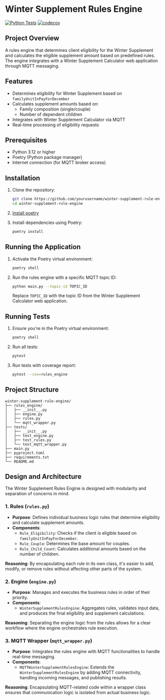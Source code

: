 # Winter Supplement Rules Engine

[![Python Tests](https://github.com/Yurui-Feng/winter-supplement-rules-engine/actions/workflows/python-test.yml/badge.svg)](https://github.com/Yurui-Feng/winter-supplement-rules-engine/actions/workflows/python-tests.yml)
[![codecov](https://codecov.io/gh/Yurui-Feng/winter-supplement-rules-engine/branch/main/graph/badge.svg)](https://codecov.io/gh/Yurui-Feng/winter-supplement-rules-engine)

## Project Overview

A rules engine that determines client eligibility for the Winter Supplement and calculates the eligible supplement amount based on predefined rules. The engine integrates with a Winter Supplement Calculator web application through MQTT messaging.

## Features

- Determines eligibility for Winter Supplement based on `familyUnitInPayForDecember`
- Calculates supplement amounts based on:
  - Family composition (single/couple)
  - Number of dependent children
- Integrates with Winter Supplement Calculator via MQTT
- Real-time processing of eligibility requests

## Prerequisites

- Python 3.12 or higher
- Poetry (Python package manager)
- Internet connection (for MQTT broker access)

## Installation

1. Clone the repository:
   ```bash
   git clone https://github.com/yourusername/winter-supplement-rule-engine.git
   cd winter-supplement-rule-engine
   ```

2. [Install poetry](https://python-poetry.org/docs/) 

3. Install dependencies using Poetry:
   ```bash
   poetry install
   ```

## Running the Application

1. Activate the Poetry virtual environment:
   ```bash
   poetry shell
   ```

2. Run the rules engine with a specific MQTT topic ID:
   ```bash
   python main.py --topic-id TOPIC_ID
   ```

   Replace `TOPIC_ID` with the topic ID from the Winter Supplement Calculator web application.

## Running Tests

1. Ensure you're in the Poetry virtual environment:
   ```bash
   poetry shell
   ```

2. Run all tests:
   ```bash
   pytest
   ```

3. Run tests with coverage report:
   ```bash
   pytest --cov=rules_engine
   ```

## Project Structure

```
winter-supplement-rule-engine/
├── rules_engine/
│   ├── __init__.py
│   ├── engine.py
│   ├── rules.py
│   └── mqtt_wrapper.py
├── tests/
│   ├── __init__.py
│   ├── test_engine.py
│   ├── test_rules.py
│   └── test_mqtt_wrapper.py
├── main.py
├── pyproject.toml
├── requirements.txt
└── README.md
```

## Design and Architecture

The Winter Supplement Rules Engine is designed with modularity and separation of concerns in mind.

### 1. **Rules (`rules.py`)**

- **Purpose**: Defines individual business logic rules that determine eligibility and calculate supplement amounts.
- **Components**:
  - `Rule_Eligibility`: Checks if the client is eligible based on `familyUnitInPayForDecember`.
  - `Rule_Couple`: Determines the base amount for couples.
  - `Rule_Child_Count`: Calculates additional amounts based on the number of children.

**Reasoning**: By encapsulating each rule in its own class, it's easier to add, modify, or remove rules without affecting other parts of the system. 

### 2. **Engine (`engine.py`)**

- **Purpose**: Manages and executes the business rules in order of their priority.
- **Components**:
  - `WinterSupplementRulesEngine`: Aggregates rules, validates input data, and produces the final eligibility and supplement calculations.

**Reasoning**: Separating the engine logic from the rules allows for a clear workflow where the engine orchestrates rule execution.

### 3. **MQTT Wrapper (`mqtt_wrapper.py`)**

- **Purpose**: Integrates the rules engine with MQTT functionalities to handle real-time messaging.
- **Components**:
  - `MQTTWinterSupplementRulesEngine`: Extends the `WinterSupplementRulesEngine` by adding MQTT connectivity, handling incoming messages, and publishing results.

**Reasoning**: Encapsulating MQTT-related code within a wrapper class ensures that communication logic is isolated from actual business logic.
